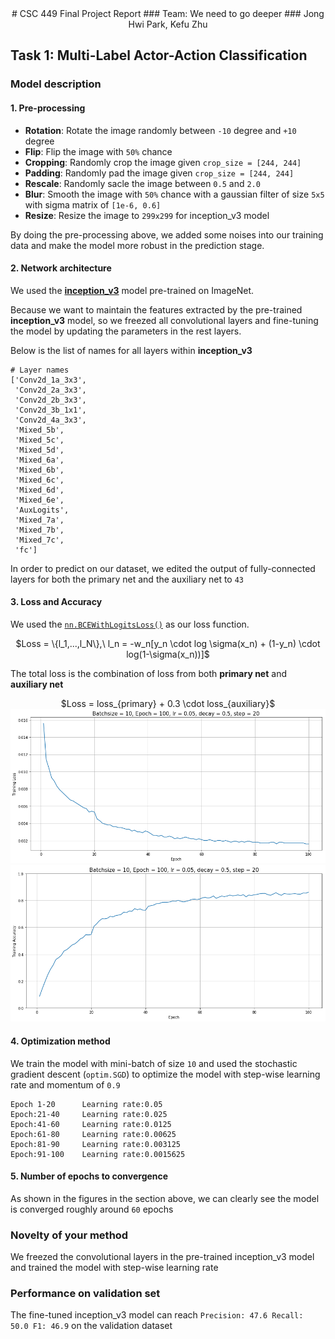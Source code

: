 <center>
# CSC 449 Final Project Report
### Team: We need to go deeper
### Jong Hwi Park, Kefu Zhu
</center>

## Task 1: Multi-Label Actor-Action Classification

### Model description 

#### 1. Pre-processing

- **Rotation**: Rotate the image randomly between `-10` degree and `+10` degree
- **Flip**: Flip the image with `50%` chance
- **Cropping**: Randomly crop the image given `crop_size = [244, 244]`
- **Padding**: Randomly pad the image given `crop_size = [244, 244]`
- **Rescale**: Randomly sacle the image between `0.5` and `2.0`
- **Blur**: Smooth the image with `50%` chance with a gaussian filter of size `5x5` with sigma matrix of `[1e-6, 0.6]`
- **Resize**: Resize the image to `299x299` for inception_v3 model 

By doing the pre-processing above, we added some noises into our training data and make the model more robust in the prediction stage.

#### 2. Network architecture

We used the [**inception_v3**](https://arxiv.org/abs/1512.00567) model pre-trained on ImageNet. 

Because we want to maintain the features extracted by the pre-trained **inception_v3** model, so we freezed all convolutional layers and fine-tuning the model by updating the parameters in the rest layers.

Below is the list of names for all layers within **inception_v3**

```
# Layer names
['Conv2d_1a_3x3',
 'Conv2d_2a_3x3',
 'Conv2d_2b_3x3',
 'Conv2d_3b_1x1',
 'Conv2d_4a_3x3',
 'Mixed_5b',
 'Mixed_5c',
 'Mixed_5d',
 'Mixed_6a',
 'Mixed_6b',
 'Mixed_6c',
 'Mixed_6d',
 'Mixed_6e',
 'AuxLogits',
 'Mixed_7a',
 'Mixed_7b',
 'Mixed_7c',
 'fc']
```

In order to predict on our dataset, we edited the output of fully-connected layers for both the primary net and the auxiliary net to `43`



#### 3. Loss and Accuracy

We used the [`nn.BCEWithLogitsLoss()`](https://pytorch.org/docs/stable/nn.html) as our loss function. 

<center>
$Loss = \{l_1,...,l_N\},\ l_n = -w_n[y_n \cdot log \sigma(x_n) + (1-y_n) \cdot log(1-\sigma(x_n))]$
</center>

The total loss is the combination of loss from both **primary net** and **auxiliary net**

<center>
$Loss = loss_{primary} + 0.3 \cdot loss_{auxiliary}$

<img src='graphs/loss.png'>
<img src='graphs/accuracy.png'>
</center>

#### 4. Optimization method

We train the model with mini-batch of size `10` and used the stochastic gradient descent (`optim.SGD`) to optimize the model with step-wise learning rate and momentum of `0.9`

```
Epoch 1-20		Learning rate:0.05
Epoch:21-40		Learning rate:0.025
Epoch:41-60		Learning rate:0.0125
Epoch:61-80		Learning rate:0.00625
Epoch:81-90		Learning rate:0.003125
Epoch:91-100	Learning rate:0.0015625
```

#### 5. Number of epochs to convergence

As shown in the figures in the section above, we can clearly see the model is converged roughly around `60` epochs

### Novelty of your method

We freezed the convolutional layers in the pre-trained inception_v3 model and trained the model with step-wise learning rate

### Performance on validation set

The fine-tuned inception_v3 model can reach `Precision: 47.6 Recall: 50.0 F1: 46.9` on the validation dataset